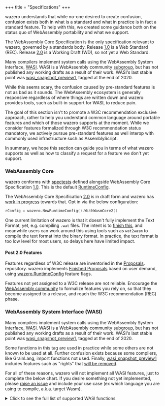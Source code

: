 +++
title = "Specifications"
+++

wazero understands that while no-one desired to create confusion, confusion
exists both in what is a standard and what in practice is in fact a standard
feature. To help with this, we created some guidance both on the status quo
of WebAssembly portability and what we support.

The WebAssembly Core Specification is the only specification relevant to
wazero, governed by a standards body. Release [1.0][1] is a Web Standard (REC).
Release [2.0][2] is a Working Draft (WD), so not yet a Web Standard.

Many compilers implement system calls using the WebAssembly System Interface,
[WASI][5]. WASI is a WebAssembly community [subgroup][3], but has not published
any working drafts as a result of their work. WASI's last stable point was
[wasi_snapshot_preview1][4], tagged at the end of 2020.

While this seems scary, the confusion caused by pre-standard features is not as
bad as it sounds. The WebAssembly ecosystem is generally responsive regardless
of where things are written down and wazero provides tools, such as built-in
support for WASI, to reduce pain.

The goal of this section isn't to promote a W3C recommendation exclusive
approach, rather to help you understand common language around portable
features and which of those wazero supports at the moment. While we consider
features formalized through W3C recommendation status mandatory, we actively
pursue pre-standard features as well interop with commonly used infrastructure
such as AssemblyScript.

In summary, we hope this section can guide you in terms of what wazero supports
as well as how to classify a request for a feature we don't yet support.

### WebAssembly Core
wazero conforms with [spectests][6] defined alongside WebAssembly Core
Specification [1.0][1]. This is the default [RuntimeConfig][7].

The WebAssembly Core Specification [2.0][2] is in draft form and wazero has
[work in progress][8] towards that. Opt in via the below configuration:
```go
rConfig = wazero.NewRuntimeConfig().WithWasmCore2()
```

One current limitation of wazero is that it doesn't fully implement the Text
Format, yet, e.g. compiling `.wat` files. The intent is to [finish this][9],
and meanwhile users can work around this using tools such as `wat2wasm` to
compile the text format into the binary format. In practice, the text format is
too low level for most users, so delays here have limited impact.

#### Post 2.0 Features
Features regardless of W3C release are inventoried in the [Proposals][10].
repository. wazero implements [Finished Proposals][11] based on user demand,
using [wazero.RuntimeConfig][7] feature flags.

Features not yet assigned to a W3C release are not reliable. Encourage the
[WebAssembly community][12] to formalize features you rely on, so that they
become assigned to a release, and reach the W3C recommendation (REC) phase.

### WebAssembly System Interface (WASI)

Many compilers implement system calls using the WebAssembly System Interface,
[WASI][5]. WASI is a WebAssembly community [subgroup][3], but has not published
any working drafts as a result of their work. WASI's last stable point was
[wasi_snapshot_preview1][4], tagged at the end of 2020.

Some functions in this tag are used in practice while some others are not known
to be used at all. Further confusion exists because some compilers, like
GrainLang, import functions not used. Finally, [wasi_snapshot_preview1][4]
includes features such as "rights" that [will be removed][13].

For all of these reasons, wazero will not implement all WASI features, just to
complete the below chart. If you desire something not yet implemented, please
[raise an issue](https://github.com/tetratelabs/wazero/issues/new) and include
your use case (ex which language you are using to compile, a.k.a. target Wasm).

<details><summary>Click to see the full list of supported WASI functions</summary>
<p>

| Function                | Status |               Known Usage |
|:------------------------|:------:|--------------------------:|
| args_get                |   ✅    |                    TinyGo |
| args_sizes_get          |   ✅    |                    TinyGo |
| environ_get             |   ✅    |                    TinyGo |
| environ_sizes_get       |   ✅    |                    TinyGo |
| clock_res_get           |   ✅    |                 SwiftWasm |
| clock_time_get          |   ✅    |         SwiftWasm, TinyGo |
| fd_advise               |   ❌    |                 SwiftWasm |
| fd_allocate             |   ❌    |                 SwiftWasm |
| fd_close                |   ✅    |         SwiftWasm, TinyGo |
| fd_datasync             |   ❌    |                 SwiftWasm |
| fd_fdstat_get           |   ✅    |         SwiftWasm, TinyGo |
| fd_fdstat_set_flags     |   ❌    |                 SwiftWasm |
| fd_fdstat_set_rights    |   ❌    |                 SwiftWasm |
| fd_filestat_get         |   ❌    |                 SwiftWasm |
| fd_filestat_set_size    |   ❌    |                 SwiftWasm |
| fd_filestat_set_times   |   ❌    |                 SwiftWasm |
| fd_pread                |   ❌    |                 SwiftWasm |
| fd_prestat_get          |   ✅    |         SwiftWasm, TinyGo |
| fd_prestat_dir_name     |   ✅    |         SwiftWasm, TinyGo |
| fd_pwrite               |   ❌    |                 SwiftWasm |
| fd_read                 |   ✅    |         SwiftWasm, TinyGo |
| fd_readdir              |   ❌    |                 SwiftWasm |
| fd_renumber             |   ❌    |                 SwiftWasm |
| fd_seek                 |   ✅    |         SwiftWasm, TinyGo |
| fd_sync                 |   ❌    |                 SwiftWasm |
| fd_tell                 |   ❌    |                 SwiftWasm |
| fd_write                |   ✅    |                 SwiftWasm |
| path_create_directory   |   ❌    |                 SwiftWasm |
| path_filestat_get       |   ❌    |                 SwiftWasm |
| path_filestat_set_times |   ❌    |                 SwiftWasm |
| path_link               |   ❌    |                 SwiftWasm |
| path_open               |   ✅    |         SwiftWasm, TinyGo |
| path_readlink           |   ❌    |                 SwiftWasm |
| path_remove_directory   |   ❌    |                 SwiftWasm |
| path_rename             |   ❌    |                 SwiftWasm |
| path_symlink            |   ❌    |                 SwiftWasm |
| path_unlink_file        |   ❌    |                 SwiftWasm |
| poll_oneoff             |   ✅    |         SwiftWasm, TinyGo |
| proc_exit               |   ✅    | AssemblyScript, SwiftWasm |
| proc_raise              |   ❌    |                 SwiftWasm |
| sched_yield             |   ❌    |                 SwiftWasm |
| random_get              |   ✅    |                 SwiftWasm |
| sock_recv               |   ❌    |                 SwiftWasm |
| sock_send               |   ❌    |                 SwiftWasm |
| sock_shutdown           |   ❌    |                 SwiftWasm |

</p>
</details>

[1]: https://www.w3.org/TR/2019/REC-wasm-core-1-20191205/
[2]: https://www.w3.org/TR/2022/WD-wasm-core-2-20220419/
[3]: https://github.com/WebAssembly/meetings/blob/main/process/subgroups.md
[4]: https://github.com/WebAssembly/WASI/blob/snapshot-01/phases/snapshot/docs.md
[5]: https://github.com/WebAssembly/WASI
[6]: https://github.com/WebAssembly/spec/tree/wg-1.0/test/core
[7]: https://pkg.go.dev/github.com/tetratelabs/wazero#RuntimeConfig
[8]: https://github.com/tetratelabs/wazero/issues/484
[9]: https://github.com/tetratelabs/wazero/issues/59
[10]: https://github.com/WebAssembly/proposals
[11]: https://github.com/WebAssembly/proposals/blob/main/finished-proposals.md
[12]: https://www.w3.org/community/webassembly/
[13]: https://github.com/WebAssembly/WASI/issues/469#issuecomment-1045251844
